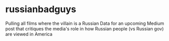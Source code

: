 # russianbadguys
Pulling all films where the villain is a Russian
Data for an upcoming Medium post that critiques the media's role in how Russian people (vs Russian gov) are viewed in America

